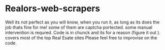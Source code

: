 # Realors-web-scrapers
Well its not perfect as you will know, when you run it, as long as its does the job thats fine for me! 
some of them are captcha portected. some manual intervention is requred.
Code is in chunck and its for a reason (figure it out ).
covers most of the top Real Esate sites 
Please feel free to improvise on the code.

